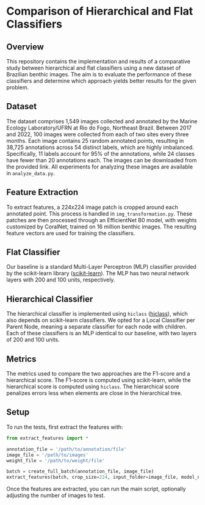 # Comparison of Hierarchical and Flat Classifiers

## Overview
This repository contains the implementation and results of a comparative study between hierarchical and flat classifiers using a new dataset of Brazilian benthic images. The aim is to evaluate the performance of these classifiers and determine which approach yields better results for the given problem.

## Dataset
The dataset comprises 1,549 images collected and annotated by the Marine Ecology Laboratory/UFRN at Rio do Fogo, Northeast Brazil. Between 2017 and 2022, 100 images were collected from each of two sites every three months. Each image contains 25 random annotated points, resulting in 38,725 annotations across 54 distinct labels, which are highly imbalanced. Specifically, 11 labels account for 95% of the annotations, while 24 classes have fewer than 20 annotations each. The images can be downloaded from the provided link. All experiments for analyzing these images are available in `analyze_data.py`.

## Feature Extraction
To extract features, a 224x224 image patch is cropped around each annotated point. This process is handled in `img_transformation.py`. These patches are then processed through an EfficientNet B0 model, with weights customized by CoralNet, trained on 16 million benthic images. The resulting feature vectors are used for training the classifiers.

## Flat Classifier
Our baseline is a standard Multi-Layer Perceptron (MLP) classifier provided by the scikit-learn library ([scikit-learn](https://github.com/scikit-learn/scikit-learn.git)). The MLP has two neural network layers with 200 and 100 units, respectively.

## Hierarchical Classifier
The hierarchical classifier is implemented using `hiclass` ([hiclass](https://github.com/scikit-learn-contrib/hiclass.git)), which also depends on scikit-learn classifiers. We opted for a Local Classifier per Parent Node, meaning a separate classifier for each node with children. Each of these classifiers is an MLP identical to our baseline, with two layers of 200 and 100 units.

## Metrics
The metrics used to compare the two approaches are the F1-score and a hierarchical score. The F1-score is computed using scikit-learn, while the hierarchical score is computed using `hiclass`. The hierarchical score penalizes errors less when elements are close in the hierarchical tree.

## Setup
To run the tests, first extract the features with:

```python
from extract_features import * 

annotation_file = '/path/to/annotation/file'
image_file = '/path/to/images'
weight_file = '/path/to/weight/file'

batch = create_full_batch(annotation_file, image_file) 
extract_features(batch, crop_size=224, input_folder=image_file, model_name='efficientnet-b0', weights_file=weight_file)
```
Once the features are extracted, you can run the main script, optionally adjusting the number of images to test.
